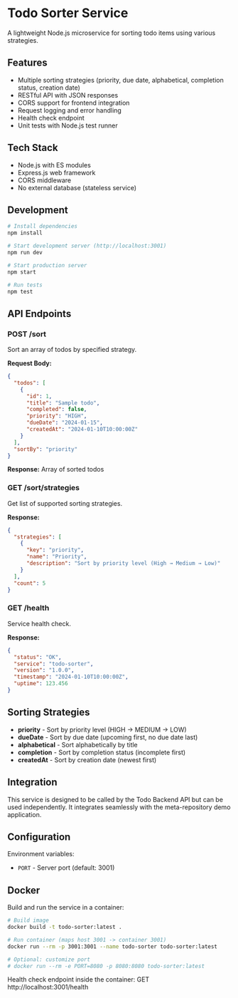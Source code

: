 # Todo Sorter Service

A lightweight Node.js microservice for sorting todo items using various strategies.

## Features

- Multiple sorting strategies (priority, due date, alphabetical, completion status, creation date)
- RESTful API with JSON responses
- CORS support for frontend integration
- Request logging and error handling
- Health check endpoint
- Unit tests with Node.js test runner

## Tech Stack

- Node.js with ES modules
- Express.js web framework
- CORS middleware
- No external database (stateless service)

## Development

```bash
# Install dependencies
npm install

# Start development server (http://localhost:3001)
npm run dev

# Start production server
npm start

# Run tests
npm test
```

## API Endpoints

### POST /sort
Sort an array of todos by specified strategy.

**Request Body:**
```json
{
  "todos": [
    {
      "id": 1,
      "title": "Sample todo",
      "completed": false,
      "priority": "HIGH",
      "dueDate": "2024-01-15",
      "createdAt": "2024-01-10T10:00:00Z"
    }
  ],
  "sortBy": "priority"
}
```

**Response:** Array of sorted todos

### GET /sort/strategies
Get list of supported sorting strategies.

**Response:**
```json
{
  "strategies": [
    {
      "key": "priority",
      "name": "Priority", 
      "description": "Sort by priority level (High → Medium → Low)"
    }
  ],
  "count": 5
}
```

### GET /health
Service health check.

**Response:**
```json
{
  "status": "OK",
  "service": "todo-sorter",
  "version": "1.0.0",
  "timestamp": "2024-01-10T10:00:00Z",
  "uptime": 123.456
}
```

## Sorting Strategies

- **priority** - Sort by priority level (HIGH → MEDIUM → LOW)
- **dueDate** - Sort by due date (upcoming first, no due date last)
- **alphabetical** - Sort alphabetically by title
- **completion** - Sort by completion status (incomplete first)
- **createdAt** - Sort by creation date (newest first)

## Integration

This service is designed to be called by the Todo Backend API but can be used independently. It integrates seamlessly with the meta-repository demo application.

## Configuration

Environment variables:
- `PORT` - Server port (default: 3001)

## Docker

Build and run the service in a container:

```bash
# Build image
docker build -t todo-sorter:latest .

# Run container (maps host 3001 -> container 3001)
docker run --rm -p 3001:3001 --name todo-sorter todo-sorter:latest

# Optional: customize port
# docker run --rm -e PORT=8080 -p 8080:8080 todo-sorter:latest
```

Health check endpoint inside the container: GET http://localhost:3001/health
